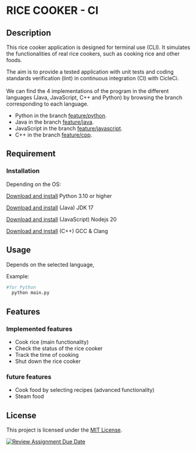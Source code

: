
# RICE COOKER - CI

## Description

This rice cooker application is designed for terminal use (CLI). It simulates the functionalities of real rice cookers, such as cooking rice and other foods.

The aim is to provide a tested application with unit tests and coding standards verification (lint) in continuous integration (CI) with CicleCi.
<br>
<br>
We can find the 4 implementations of the program in the different languages (Java, JavaScript, C++ and Python) by browsing the branch corresponding to each language.

- Python in the branch [feature/python](https://github.com/hei-school/cc-d4-rice-cooker-ci-fenohasinalala/tree/feature/python).
- Java in the branch [feature/java](https://github.com/hei-school/cc-d4-rice-cooker-ci-fenohasinalala/tree/feature/java).
- JavaScript in the branch [feature/javascript](https://github.com/hei-school/cc-d4-rice-cooker-ci-fenohasinalala/tree/feature/javascript).
- C++ in the branch [feature/cpp](https://github.com/hei-school/cc-d4-rice-cooker-ci-fenohasinalala/tree/feature/cpp).

## Requirement

### Installation

Depending on the OS:

[Download and install](https://www.python.org/downloads/) Python 3.10 or higher

[Download and install](https://docs.oracle.com/en/java/javase/17/install/overview-jdk-installation.html)  (Java) JDK 17

[Download and install](https://nodejs.org/en/learn/getting-started/how-to-install-nodejs) (JavaScript) Nodejs 20

[Download and install](https://cplusplus.com/doc/tutorial/introduction/) (C++) GCC & Clang

## Usage

Depends on the selected language,

Example:

```bash
#for Python
  python main.py
```

## Features

### Implemented features

- Cook rice (main functionality)
- Check the status of the rice cooker
- Track the time of cooking
- Shut down the rice cooker

### future features

- Cook food by selecting recipes (advanced functionality)
- Steam food

## License

This project is licensed under the [MIT License](LICENSE.md).

[![Review Assignment Due Date](https://classroom.github.com/assets/deadline-readme-button-24ddc0f5d75046c5622901739e7c5dd533143b0c8e959d652212380cedb1ea36.svg)](https://classroom.github.com/a/__xb4cFP)

